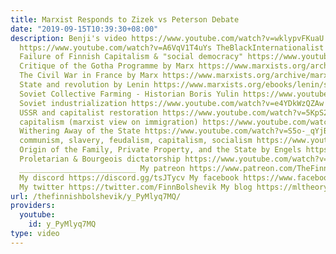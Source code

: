 ```yaml
---
title: Marxist Responds to Zizek vs Peterson Debate
date: "2019-09-15T10:39:30+08:00"
description: Benji's video https://www.youtube.com/watch?v=wklypvFKuaU Hakim's video
  https://www.youtube.com/watch?v=A6VqV1T4uYs TheBlackInternationalist's video https://www.youtube.com/watch?v=GaXj31wf8vE
  Failure of Finnish Capitalism & "social democracy" https://www.youtube.com/playlist?list=PLbnLysSug0vQ5qdifZ4N0CzrYyal4RQ8S
  Critique of the Gotha Programme by Marx https://www.marxists.org/archive/marx/works/download/Marx_Critque_of_the_Gotha_Programme.pdf
  The Civil War in France by Marx https://www.marxists.org/archive/marx/works/download/pdf/civil_war_france.pdf
  State and revolution by Lenin https://www.marxists.org/ebooks/lenin/state-and-revolution.pdf
  Soviet Collective Farming - Historian Boris Yulin https://www.youtube.com/watch?v=VioZint4Xl8&list=PLbnLysSug0vRAim0ytgV4rIWlJNYTJunQ
  Soviet industrialization https://www.youtube.com/watch?v=e4YDkWzQZAw Fall of the
  USSR and capitalist restoration https://www.youtube.com/watch?v=5KpS2eAay_8 EU:imperialist
  capitalism (marxist view on immigration) https://www.youtube.com/watch?v=MVnLpxPWtlE
  Withering Away of the State https://www.youtube.com/watch?v=S5o-_qYjB9g Primitive
  communism, slavery, feudalism, capitalism, socialism https://www.youtube.com/watch?v=jf0yJOvU5J4
  Origin of the Family, Private Property, and the State by Engels https://www.marxists.org/archive/marx/works/download/pdf/origin_family.pdf
  Proletarian & Bourgeois dictatorship https://www.youtube.com/watch?v=lwJIOvMW0o0
  __________________________ My patreon https://www.patreon.com/TheFinnishBolshevik
  My discord https://discord.gg/tsJTycv My facebook https://www.facebook.com/theFinnishBolshevik
  My twitter https://twitter.com/FinnBolshevik My blog https://mltheory.wordpress.com/
url: /thefinnishbolshevik/y_PyMlyq7MQ/
providers:
  youtube:
    id: y_PyMlyq7MQ
type: video
---
```

